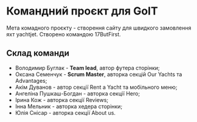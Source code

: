 # Командний проєкт для GoIT

Мета комадного проєкту - створення сайту для швидкого замовлення яхт yachtjet.
Створено командою 17ButFirst.

## Склад команди

- Володимир Буглак - **Team lead**, автор футера сторінки;
- Оксана Семенчук - **Scrum Master**, авторка секцій Our Yachts та Advantages;
- Акім Дуванов - автор секції Rent a Yacht та мобільного меню;
- Ангеліна Пушкаш-Богдан - авторка секції Hero;
- Ірина Кож - авторка секції Reviews;
- Інна Мельник - авторка хедера сторінки;
- Юлія Снісар - авторка секції About us.
